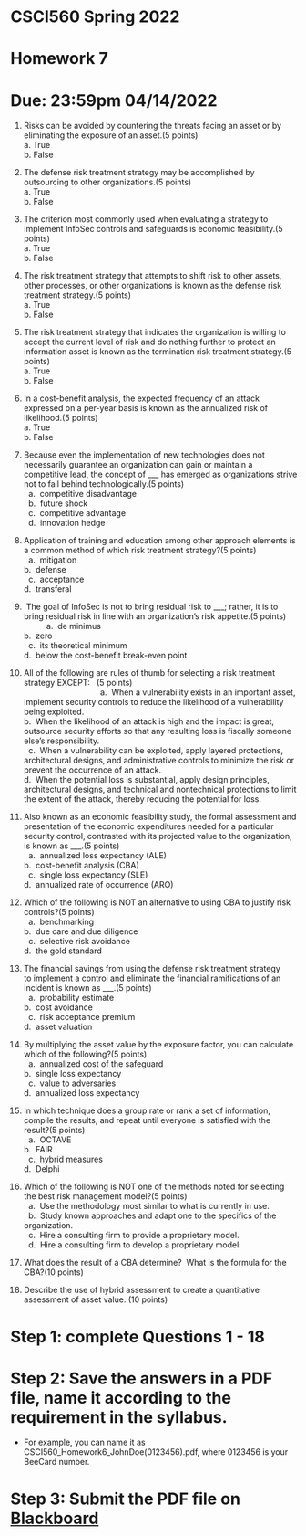 # CSCI560 Spring 2022
# Homework 7
# Due: 23:59pm 04/14/2022

1.  Risks can be avoided by countering the threats facing an asset or by eliminating the exposure of an asset.(5 points)<br>
 	a. 	True<br>
 	b. 	False<br>
  
2. The defense risk treatment strategy may be accomplished by outsourcing to other organizations.(5 points)<br>
 	a. 	True<br>
 	b. 	False<br>
  
3. The criterion most commonly used when evaluating a strategy to implement InfoSec controls and safeguards is economic feasibility.(5 points)<br>
 	a. 	True<br>
 	b. 	False<br>
  
4. The risk treatment strategy that attempts to shift risk to other assets, other processes, or other organizations is known as the defense risk treatment strategy.(5 points)<br>
 	a. 	True<br>
 	b. 	False<br>
  
5. The risk treatment strategy that indicates the organization is willing to accept the current level of risk and do nothing further to protect an information asset is known as the termination risk treatment strategy.(5 points)<br>
 	a. 	True<br>
 	b. 	False<br>
  
6. In a cost-benefit analysis, the expected frequency of an attack expressed on a per-year basis is known as the annualized risk of likelihood.(5 points)<br>
 	a. 	True<br>
 	b. 	False<br>
  
7. Because even the implementation of new technologies does not necessarily guarantee an organization can gain or maintain a competitive lead, the concept of \_\_\_ has emerged as organizations strive not to fall behind technologically.(5 points)<br>
 	a. 	competitive disadvantage<br>
 	b. 	future shock<br>
 	c. 	competitive advantage<br>
 	d. 	innovation hedge<br>
  
8. Application of training and education among other approach elements is a common method of which risk treatment strategy?(5 points)<br>
 	a. 	mitigation	<br>b. 	defense<br>
 	c. 	acceptance	<br>d. 	transferal<br>
  
9.  The goal of InfoSec is not to bring residual risk to \_\_\_; rather, it is to bring residual risk in line with an organization’s risk appetite.(5 points)<br>        
 	a. 	de minimus<br>	b. 	zero<br>
 	c. 	its theoretical minimum	<br>d. 	below the cost-benefit break-even point<br>
  
10. All of the following are rules of thumb for selecting a risk treatment strategy EXCEPT:   (5 points)<br>                                
 	a. 	When a vulnerability exists in an important asset, implement security controls to reduce the likelihood of a vulnerability being exploited.	<br>
	b. 	When the likelihood of an attack is high and the impact is great, outsource security efforts so that any resulting loss is fiscally someone else’s responsibility.<br>
 	c. 	When a vulnerability can be exploited, apply layered protections, architectural designs, and administrative controls to minimize the risk or prevent the occurrence of an attack.	<br>
	d. 	When the potential loss is substantial, apply design principles, architectural designs, and technical and nontechnical protections to limit the extent of the attack, thereby reducing the potential for loss.<br>
  
11. Also known as an economic feasibility study, the formal assessment and presentation of the economic expenditures needed for a particular security control, contrasted with its projected value to the organization, is known as \_\_\_.(5 points)<br>
 	a. 	annualized loss expectancy (ALE)<br>	b. 	cost-benefit analysis (CBA) <br>
 	c. 	single loss expectancy (SLE)	<br>d. 	annualized rate of occurrence (ARO)<br>
  
12. Which of the following is NOT an alternative to using CBA to justify risk controls?(5 points)<br>
 	a. 	benchmarking	<br>b. 	due care and due diligence<br>
 	c. 	selective risk avoidance<br>	d. 	the gold standard<br>
  
13. The financial savings from using the defense risk treatment strategy to implement a control and eliminate the financial ramifications of an incident is known as \_\_\_.(5 points)<br>
 	a. 	probability estimate<br>	b. 	cost avoidance<br>
 	c. 	risk acceptance premium	<br>d. 	asset valuation<br>
  
14. By multiplying the asset value by the exposure factor, you can calculate which of the following?(5 points)<br>
 	a. 	annualized cost of the safeguard<br>	b. 	single loss expectancy<br>
 	c. 	value to adversaries<br>	d. 	annualized loss expectancy<br>

15. In which technique does a group rate or rank a set of information, compile the results, and repeat until everyone is satisfied with the result?(5 points)<br>
 	a. 	OCTAVE<br>	b. 	FAIR<br>
 	c. 	hybrid measures<br>	d. 	Delphi<br>

16. Which of the following is NOT one of the methods noted for selecting the best risk management model?(5 points)<br>
 	a. 	Use the methodology most similar to what is currently in use.<br>
 	b. 	Study known approaches and adapt one to the specifics of the organization.<br>
 	c. 	Hire a consulting firm to provide a proprietary model.<br>
 	d. 	Hire a consulting firm to develop a proprietary model.<br>
  
  
17. What does the result of a CBA determine?  What is the formula for the CBA?(10 points)<br>

18. Describe the use of hybrid assessment to create a quantitative assessment of asset value.
(10 points)<br>
  
# Step 1: complete Questions 1 - 18
# Step 2: Save the answers in a PDF file, name it according to the requirement in the syllabus. 
+ For example, you can name it as CSCI560_Homework6_JohnDoe(0123456).pdf, where 0123456 is your BeeCard number.
# Step 3: Submit the PDF file on [Blackboard](https://blackboard.sau.edu/)
